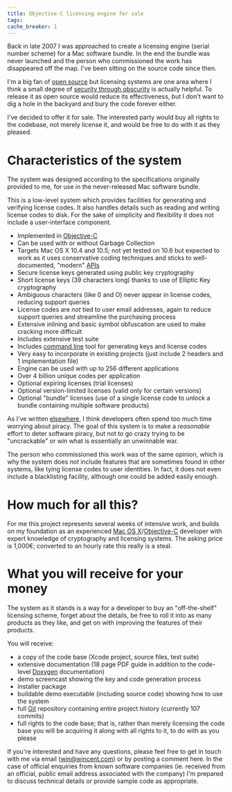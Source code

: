 ```yaml
---
title: Objective-C licensing engine for sale
tags: 
cache_breaker: 1
---
```


Back in late 2007 I was approached to create a licensing engine (serial number scheme) for a Mac software bundle. In the end the bundle was never launched and the person who commissioned the work has disappeared off the map. I've been sitting on the source code since then.

I'm a big fan of [open source](/wiki/open_source) but licensing systems are one area where I think a small degree of [security through obscurity](/wiki/security_through_obscurity) is actually helpful. To release it as open source would reduce its effectiveness, but I don't want to dig a hole in the backyard and bury the code forever either.

I've decided to offer it for sale. The interested party would buy all rights to the codebase, not merely license it, and would be free to do with it as they pleased.

# Characteristics of the system

The system was designed according to the specifications originally provided to me, for use in the never-released Mac software bundle.

This is a low-level system which provides facilities for generating and verifying license codes. It also handles details such as reading and writing license codes to disk. For the sake of simplicity and flexibility it does not include a user-interface component.

-   Implemented in [Objective-C](/wiki/Objective-C)
-   Can be used with or without Garbage Collection
-   Targets Mac OS X 10.4 and 10.5; not yet tested on 10.6 but expected to work as it uses conservative coding techniques and sticks to well-documented, "modern" [APIs](/wiki/APIs)
-   Secure license keys generated using public key cryptography
-   Short license keys (39 characters long) thanks to use of Elliptic Key cryptography
-   Ambiguous characters (like 0 and O) never appear in license codes, reducing support queries
-   License codes are *not* tied to user email addresses, again to reduce support queries and streamline the purchasing process
-   Extensive inlining and basic symbol obfuscation are used to make cracking more difficult
-   Includes extensive test suite
-   Includes [command line](/wiki/command_line) tool for generating keys and license codes
-   Very easy to incorporate in existing projects (just include 2 headers and 1 implementation file)
-   Engine can be used with up to 256 different applications
-   Over 4 billion unique codes per application
-   Optional expiring licenses (trial licenses)
-   Optional version-limited licenses (valid only for certain versions)
-   Optional "bundle" licenses (use of a single license code to unlock a bundle containing multiple software products)

As I've written [elsewhere](/blog/on-piracy), I think developers often spend too much time worrying about piracy. The goal of this system is to make a *reasonable* effort to deter software piracy, but not to go crazy trying to be "uncrackable" or win what is essentially an unwinnable war.

The person who commissioned this work was of the same opinion, which is why the system does *not* include features that are sometimes found in other systems, like tying license codes to user identities. In fact, it does not even include a blacklisting facility, although one could be added easily enough.

# How much for all this?

For me this project represents several weeks of intensive work, and builds on my foundation as an experienced [Mac OS X](/wiki/Mac_OS_X)/[Objective-C](/wiki/Objective-C) developer with expert knowledge of cryptography and licensing systems. The asking price is 1,000€; converted to an hourly rate this really is a steal.

# What you will receive for your money

The system as it stands is a way for a developer to buy an "off-the-shelf" licensing scheme, forget about the details, be free to roll it into as many products as they like, and get on with improving the features of their products.

You will receive:

-   a copy of the code base (Xcode project, source files, test suite)
-   extensive documentation (18 page PDF guide in addition to the code-level [Doxygen](/wiki/Doxygen) documentation)
-   demo screencast showing the key and code generation process
-   installer package
-   buildable demo executable (including source code) showing how to use the system
-   full [Git](/wiki/Git) repository containing entire project history (currently 107 commits)
-   full rights to the code base; that is, rather than merely licensing the code base you will be acquiring it along with all rights to it, to do with as you please

If you're interested and have any questions, please feel free to get in touch with me via email (<win@wincent.com>) or by posting a comment here. In the case of official enquiries from known software companies (ie. received from an official, public email address associated with the company) I'm prepared to discuss technical details or provide sample code as appropriate.
